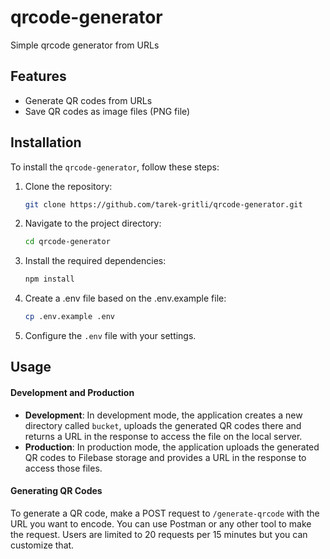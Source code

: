 # qrcode-generator

Simple qrcode generator from URLs

## Features

- Generate QR codes from URLs
- Save QR codes as image files (PNG file)

## Installation

To install the `qrcode-generator`, follow these steps:

1. Clone the repository:
   ```sh
   git clone https://github.com/tarek-gritli/qrcode-generator.git
   ```
2. Navigate to the project directory:
   ```sh
   cd qrcode-generator
   ```
3. Install the required dependencies:
   ```sh
   npm install
   ```
4. Create a .env file based on the .env.example file:

   ```sh
   cp .env.example .env
   ```

5. Configure the `.env` file with your settings.

## Usage

#### Development and Production

- **Development**: In development mode, the application creates a new directory called `bucket`, uploads the generated QR codes there and returns a URL in the response to access the file on the local server.
- **Production**: In production mode, the application uploads the generated QR codes to Filebase storage and provides a URL in the response to access those files.

#### Generating QR Codes

To generate a QR code, make a POST request to `/generate-qrcode` with the URL you want to encode. You can use Postman or any other tool to make the request.
Users are limited to 20 requests per 15 minutes but you can customize that.
